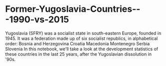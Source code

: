 # Former-Yugoslavia-Countries---1990-vs-2015
Yugoslavia (SFRY) was a socialist state in south-eastern Europe, founded in 1945. It was a federation made up of six socialist republics, in alphabetical order:  Bosnia and Herzegovina Croatia Macedonia Montenegro Serbia Slovenia In this notebook, we'll take a look at the development statistics of these countries in the last 25 years, after the Yugoslavian dissolution in '90s.
